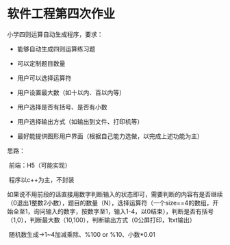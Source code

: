 # **软件工程第四次作业**

小学四则运算自动生成程序，要求：

- 能够自动生成四则运算练习题

- 可以定制题目数量

- 用户可以选择运算符

- 用户设置最大数（如十以内、百以内等）

- 用户选择是否有括号、是否有小数

- 用户选择输出方式（如输出到文件、打印机等）

- 最好能提供图形用户界面（根据自己能力选做，以完成上述功能为主）

  

思路：

​	前端：H5（可能实现）

​	程序以c++为主，不封装

​	如果说不用前段的话直接用数字判断输入的状态即可，需要判断的内容有是否继续（0退出1整数2小数），题目的数量（N），选择运算符（一个size==4的数组，开始全至1，询问输入的数字，按数字至1，输入1-4，以0结束），判断是否有括号（1,0），判断最大数（10,100），判断输出方式（0公屏打印，1txt输出）

​	随机数生成->1~4加减乘除、%100 or %10、小数*0.01

​	